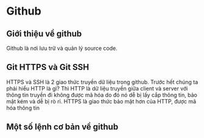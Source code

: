 # Github
## Giới thiệu về github
Github là nơi lưu trữ và quản lý source code.

## Git HTTPS và Git SSH
HTTPS và SSH là 2 giao thức truyền dữ liệu trong github. Trước hết chúng ta phải hiểu HTTP là gì? Thì HTTP là dữ liệu truyền giữa client và server với thông tin truyền đi không được mã hóa do đó nó dễ bị lấy cắp thông tin, bảo mật kém và dễ bị rò rỉ. HTTPS là giao thức bảo mật hơn của HTTP, được mã hóa thông tin

## Một số lệnh cơ bản về github
### 
